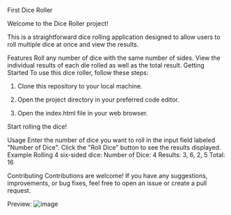 First Dice Roller

Welcome to the Dice Roller project!

This is a straightforward dice rolling application designed to allow users to roll multiple dice at once and view the results.

Features
Roll any number of dice with the same number of sides.
View the individual results of each die rolled as well as the total result.
Getting Started
To use this dice roller, follow these steps:

1. Clone this repository to your local machine.

2. Open the project directory in your preferred code editor.

3. Open the index.html file in your web browser.

Start rolling the dice!

Usage
Enter the number of dice you want to roll in the input field labeled "Number of Dice".
Click the "Roll Dice" button to see the results displayed.
Example
Rolling 4 six-sided dice:
Number of Dice: 4
Results: 3, 6, 2, 5
Total: 16

Contributing
Contributions are welcome! If you have any suggestions, improvements, or bug fixes, feel free to open an issue or create a pull request.

Preview:
![image](https://github.com/04amanrajj/Pro/assets/136756095/5165617e-1687-4123-bd28-e51ec948b9ac)

